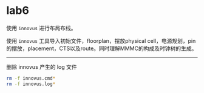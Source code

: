 # lab6

<!-- 草，秒杀社不慎提交太早了，变第一个提交的了 -->

使用 `innovus` 进行布局布线。

使用 `innovus` 工具导入初始文件，floorplan，摆放physical cell，电源规划，pin的摆放，placement，CTS以及route。同时理解MMMC的构成及时钟树的生成。

---

删除 innovus 产生的 log 文件

```sh
rm -f innovus.cmd*
rm -f innovus.log*
```
